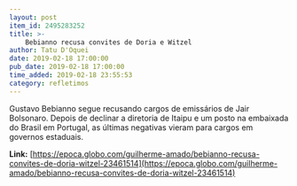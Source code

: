 ```yaml
---
layout: post
item_id: 2495283252
title: >-
    Bebianno recusa convites de Doria e Witzel
author: Tatu D'Oquei
date: 2019-02-18 17:00:00
pub_date: 2019-02-18 17:00:00
time_added: 2019-02-18 23:55:53
category: refletimos
---
```


Gustavo Bebianno segue recusando cargos de emissários de Jair Bolsonaro. Depois de declinar a diretoria de Itaipu e um posto na embaixada do Brasil em Portugal, as últimas negativas vieram para cargos em governos estaduais.

**Link:** [https://epoca.globo.com/guilherme-amado/bebianno-recusa-convites-de-doria-witzel-23461514](https://epoca.globo.com/guilherme-amado/bebianno-recusa-convites-de-doria-witzel-23461514)

